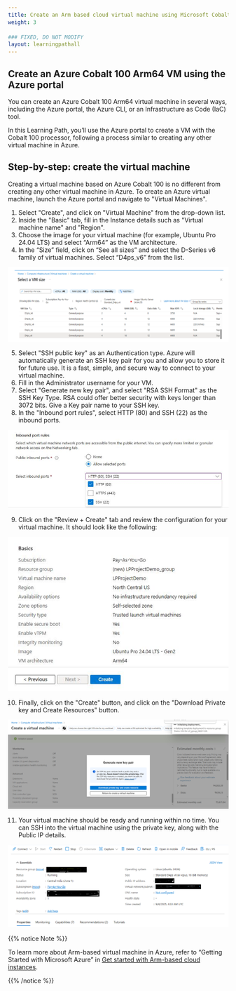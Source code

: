 ```yaml
---
title: Create an Arm based cloud virtual machine using Microsoft Cobalt 100 CPU 
weight: 3

### FIXED, DO NOT MODIFY
layout: learningpathall
---
```


## Create an Azure Cobalt 100 Arm64 VM using the Azure portal

You can create an Azure Cobalt 100 Arm64 virtual machine in several ways, including the Azure portal, the Azure CLI, or an Infrastructure as Code (IaC) tool. 

In this Learning Path, you’ll use the Azure portal to create a VM with the Cobalt 100 processor, following a process similar to creating any other virtual machine in Azure.

## Step-by-step: create the virtual machine 

Creating a virtual machine based on Azure Cobalt 100 is no different from creating any other virtual machine in Azure. To create an Azure virtual machine, launch the Azure portal and navigate to "Virtual Machines".
1. Select "Create", and click on "Virtual Machine" from the drop-down list.
2. Inside the "Basic" tab, fill in the Instance details such as "Virtual machine name" and "Region".
3. Choose the image for your virtual machine (for example, Ubuntu Pro 24.04 LTS) and select “Arm64” as the VM architecture.
4. In the “Size” field, click on “See all sizes” and select the D-Series v6 family of virtual machines. Select “D4ps_v6” from the list.

![Azure portal VM creation — Azure Cobalt 100 Arm64 virtual machine (D4ps_v6) alt-text#center](images/instance.png "Figure 1: Select the D-Series v6 family of virtual machines")

5. Select "SSH public key" as an Authentication type. Azure will automatically generate an SSH key pair for you and allow you to store it for future use. It is a fast, simple, and secure way to connect to your virtual machine.
6. Fill in the Administrator username for your VM.
7. Select "Generate new key pair", and select "RSA SSH Format" as the SSH Key Type. RSA could offer better security with keys longer than 3072 bits. Give a Key pair name to your SSH key.
8. In the "Inbound port rules", select HTTP (80) and SSH (22) as the inbound ports.

![Azure portal VM creation — Azure Cobalt 100 Arm64 virtual machine (D4ps_v6) alt-text#center](images/instance1.png "Figure 2: Allow inbound port rules")

9. Click on the "Review + Create" tab and review the configuration for your virtual machine. It should look like the following:

![Azure portal VM creation — Azure Cobalt 100 Arm64 virtual machine (D4ps_v6) alt-text#center](images/ubuntu-pro.png "Figure 3: Review and Create an Azure Cobalt 100 Arm64 VM")

10. Finally, click on the "Create" button, and click on the "Download Private key and Create Resources" button.

![Azure portal VM creation — Azure Cobalt 100 Arm64 virtual machine (D4ps_v6) alt-text#center](images/instance4.png "Figure 4: Download Private key and Create Resources")

11. Your virtual machine should be ready and running within no time. You can SSH into the virtual machine using the private key, along with the Public IP details.

![Azure portal VM creation — Azure Cobalt 100 Arm64 virtual machine (D4ps_v6) alt-text#center](images/final-vm.png "Figure 5: VM deployment confirmation in Azure portal")

{{% notice Note %}}

To learn more about Arm-based virtual machine in Azure, refer to “Getting Started with Microsoft Azure” in [Get started with Arm-based cloud instances](/learning-paths/servers-and-cloud-computing/csp/azure).

{{% /notice %}}

